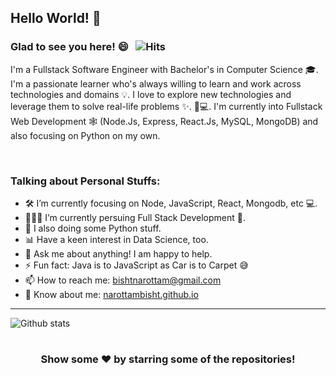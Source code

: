 ## Hello World! 🕺


### Glad to see you here! 😄 &nbsp; ![Hits](https://hitcounter.pythonanywhere.com/count/tag.svg?url=https%3A%2F%2Fgithub.com%2Fnarottambisht%2Fhit-counter)

I'm a Fullstack Software Engineer with Bachelor's in Computer Science 🎓. I'm a passionate learner who's always willing to learn and work across technologies and domains 💡. I love to explore new technologies and leverage them to solve real-life problems ✨. 🏻‍💻. I'm currently into Fullstack Web Development 🕸️ (Node.Js, Express, React.Js, MySQL, MongoDB) and also focusing on Python on my own.

<br />

### Talking about Personal Stuffs:

- 🛠 I’m currently focusing on Node, JavaScript, React, Mongodb, etc 💻.
- 👨🏻‍💻 I’m currently persuing Full Stack Development 🚀.
- 🎨 I also doing some Python stuff.
- 📊 Have a keen interest in Data Science, too.
- 💬 Ask me about anything! I am happy to help.
- ⚡ Fun fact: Java is to JavaScript as Car is to Carpet 😅
- 📫 How to reach me: bishtnarottam@gmail.com
- 🔭 Know about me: [narottambisht.github.io](narottambisht.github.io)

---

![Github stats](https://github-readme-stats.vercel.app/api?username=narottambisht&show_icons=true&hide_border=true)

#

<div align="center">

### Show some ❤️ by starring some of the repositories!

</div>



<!--
**narottambisht/narottambisht** is a ✨ _special_ ✨ repository because its `README.md` (this file) appears on your GitHub profile.

Here are some ideas to get you started:

- 🔭 I’m currently working on ...
- 🌱 I’m currently learning ...
- 👯 I’m looking to collaborate on ...
- 🤔 I’m looking for help with ... 
- 💬 Ask me about ...
- 📫 How to reach me: ...
- 😄 Pronouns: ...
- ⚡ Fun fact: ...
-->
